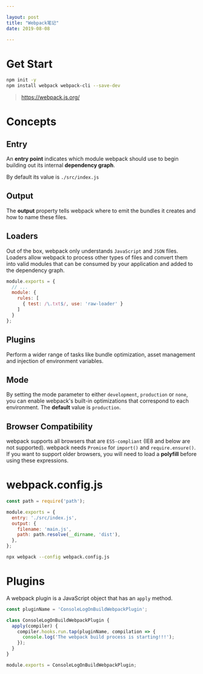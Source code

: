 ```yaml
---

layout: post
title: "Webpack笔记"
date: 2019-08-08

---
```


# Get Start

```bash
npm init -y
npm install webpack webpack-cli --save-dev
```

> <https://webpack.js.org/>

# Concepts

## Entry
An **entry point** indicates which module webpack should use to begin building out its internal **dependency graph**. 

By default its value is `./src/index.js`

## Output
The **output** property tells webpack where to emit the bundles it creates and how to name these files.

## Loaders
Out of the box, webpack only understands `JavaScript` and `JSON` files. Loaders allow webpack to process other types of files and convert them into valid modules that can be consumed by your application and added to the dependency graph.

```js
module.exports = {
  // ...
  module: {
    rules: [
      { test: /\.txt$/, use: 'raw-loader' }
    ]
  }
};
```

## Plugins
Perform a wider range of tasks like bundle optimization, asset management and injection of environment variables.

## Mode
By setting the mode parameter to either `development`, `production` or `none`, you can enable webpack's built-in optimizations that correspond to each environment. The **default** value is `production`.

## Browser Compatibility
webpack supports all browsers that are `ES5-compliant` (IE8 and below are not supported). webpack needs `Promise` for `import()` and `require.ensure()`. If you want to support older browsers, you will need to load a **polyfill** before using these expressions.

# webpack.config.js

```js
const path = require('path');

module.exports = {
  entry: './src/index.js',
  output: {
    filename: 'main.js',
    path: path.resolve(__dirname, 'dist'),
  },
};
```

```bash
npx webpack --config webpack.config.js
```

# Plugins

A webpack plugin is a JavaScript object that has an `apply` method.

```js
const pluginName = 'ConsoleLogOnBuildWebpackPlugin';

class ConsoleLogOnBuildWebpackPlugin {
  apply(compiler) {
    compiler.hooks.run.tap(pluginName, compilation => {
      console.log('The webpack build process is starting!!!');
    });
  }
}

module.exports = ConsoleLogOnBuildWebpackPlugin;
```